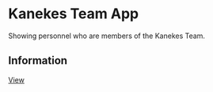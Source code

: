 # Kanekes Team App
Showing personnel who are members of the Kanekes Team.

## Information
[View](https://github.com/achmadhadikurnia/belajar-membuat-aplikasi-android-untuk-pemula-dicoding-certificate)

